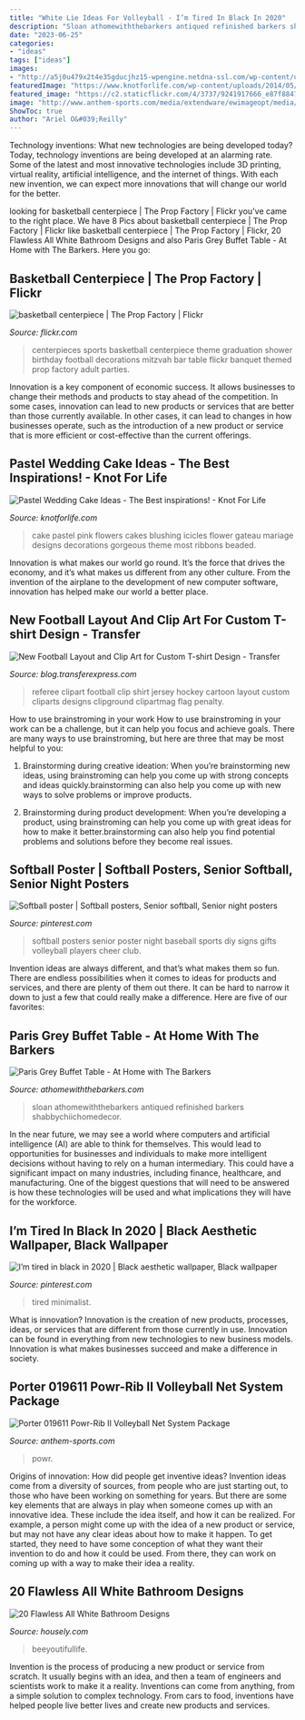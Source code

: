 ```yaml
---
title: "White Lie Ideas For Volleyball - I’m Tired In Black In 2020"
description: "Sloan athomewiththebarkers antiqued refinished barkers shabbychiichomedecor"
date: "2023-06-25"
categories:
- "ideas"
tags: ["ideas"]
images:
- "http://a5j0u479x2t4e35gducjhz15-wpengine.netdna-ssl.com/wp-content/uploads/2016/10/white-bathroom-vanity-Bathroom-Modern-with-all-white-bathroom-canopy1.jpg"
featuredImage: "https://www.knotforlife.com/wp-content/uploads/2014/05/georgeous-pink-wedding-cake.jpg"
featured_image: "https://c2.staticflickr.com/4/3737/9241917666_e87f884736_b.jpg"
image: "http://www.anthem-sports.com/media/extendware/ewimageopt/media/inline/3e/7/porter-019611-powr-rib-ii-volleyball-net-system-package-e88.jpg"
ShowToc: true
author: "Ariel O&#039;Reilly"
---
```



Technology inventions: What new technologies are being developed today?
Today, technology inventions are being developed at an alarming rate. Some of the latest and most innovative technologies include 3D printing, virtual reality, artificial intelligence, and the internet of things. With each new invention, we can expect more innovations that will change our world for the better.

	

		
looking for basketball centerpiece | The Prop Factory | Flickr you've came to the right place. We have 8 Pics about basketball centerpiece | The Prop Factory | Flickr like basketball centerpiece | The Prop Factory | Flickr, 20 Flawless All White Bathroom Designs and also Paris Grey Buffet Table - At Home with The Barkers. Here you go:
		
    
## Basketball Centerpiece | The Prop Factory | Flickr

<img loading=lazy src="https://c2.staticflickr.com/4/3737/9241917666_e87f884736_b.jpg" onerror="this.onerror=null;this.src='https://tse1.mm.bing.net/th?id=OIP.izVeeN-rVi5ZgUjMs3yyBwHaNI&amp;pid=15.1';" alt="basketball centerpiece | The Prop Factory | Flickr">

_Source: flickr.com_

>centerpieces sports basketball centerpiece theme graduation shower birthday football decorations mitzvah bar table flickr banquet themed prop factory adult parties. 

	

Innovation is a key component of economic success. It allows businesses to change their methods and products to stay ahead of the competition. In some cases, innovation can lead to new products or services that are better than those currently available. In other cases, it can lead to changes in how businesses operate, such as the introduction of a new product or service that is more efficient or cost-effective than the current offerings.

    
## Pastel Wedding Cake Ideas - The Best Inspirations! - Knot For Life

<img loading=lazy src="https://www.knotforlife.com/wp-content/uploads/2014/05/georgeous-pink-wedding-cake.jpg" onerror="this.onerror=null;this.src='https://tse4.mm.bing.net/th?id=OIP.aCgsAJjnp76moad7DmLXAAHaKq&amp;pid=15.1';" alt="Pastel Wedding Cake Ideas - The Best inspirations! - Knot For Life">

_Source: knotforlife.com_

>cake pastel pink flowers cakes blushing icicles flower gateau mariage designs decorations gorgeous theme most ribbons beaded. 

	

Innovation is what makes our world go round. It’s the force that drives the economy, and it’s what makes us different from any other culture. From the invention of the airplane to the development of new computer software, innovation has helped make our world a better place.

    
## New Football Layout And Clip Art For Custom T-shirt Design - Transfer

<img loading=lazy src="https://blog.transferexpress.com/wp-content/uploads/2016/07/x15h-210.jpg" onerror="this.onerror=null;this.src='https://tse2.mm.bing.net/th?id=OIP.9y8AtuwmZr5O_l23QF-qSAAAAA&amp;pid=15.1';" alt="New Football Layout and Clip Art for Custom T-shirt Design - Transfer">

_Source: blog.transferexpress.com_

>referee clipart football clip shirt jersey hockey cartoon layout custom cliparts designs clipground clipartmag flag penalty. 

	

How to use brainstroming in your work
How to use brainstroming in your work can be a challenge, but it can help you focus and achieve goals. There are many ways to use brainstroming, but here are three that may be most helpful to you:
1. Brainstorming during creative ideation: When you’re brainstorming new ideas, using brainstroming can help you come up with strong concepts and ideas quickly.brainstorming can also help you come up with new ways to solve problems or improve products.

2. Brainstorming during product development: When you’re developing a product, using brainstroming can help you come up with great ideas for how to make it better.brainstorming can also help you find potential problems and solutions before they become real issues.


    
## Softball Poster | Softball Posters, Senior Softball, Senior Night Posters

<img loading=lazy src="https://i.pinimg.com/736x/17/1f/7b/171f7bfb95aecc47950a98670e2ebe02--softball-posters-ideas-baseball-posters-diy.jpg" onerror="this.onerror=null;this.src='https://tse4.mm.bing.net/th?id=OIP.cRAaYSgQkTH6ZydzAD9rUAHaFj&amp;pid=15.1';" alt="Softball poster | Softball posters, Senior softball, Senior night posters">

_Source: pinterest.com_

>softball posters senior poster night baseball sports diy signs gifts volleyball players cheer club. 

	

Invention ideas are always different, and that’s what makes them so fun. There are endless possibilities when it comes to ideas for products and services, and there are plenty of them out there. It can be hard to narrow it down to just a few that could really make a difference. Here are five of our favorites: 

    
## Paris Grey Buffet Table - At Home With The Barkers

<img loading=lazy src="https://athomewiththebarkers.com/wp-content/uploads/2014/07/Paris-Grey-Buffet-Table-Antiqued-Distressed-Finish-Title.jpg" onerror="this.onerror=null;this.src='https://tse4.mm.bing.net/th?id=OIP.4jy6MeHW2RylKU_2u6M7igHaLL&amp;pid=15.1';" alt="Paris Grey Buffet Table - At Home with The Barkers">

_Source: athomewiththebarkers.com_

>sloan athomewiththebarkers antiqued refinished barkers shabbychiichomedecor. 

	

In the near future, we may see a world where computers and artificial intelligence (AI) are able to think for themselves. This would lead to opportunities for businesses and individuals to make more intelligent decisions without having to rely on a human intermediary. This could have a significant impact on many industries, including finance, healthcare, and manufacturing. One of the biggest questions that will need to be answered is how these technologies will be used and what implications they will have for the workforce.

    
## I’m Tired In Black In 2020 | Black Aesthetic Wallpaper, Black Wallpaper

<img loading=lazy src="https://i.pinimg.com/736x/36/fd/8d/36fd8da5004cd35ea43d100bf4055ef2.jpg" onerror="this.onerror=null;this.src='https://tse1.mm.bing.net/th?id=OIP.LgFtSTjeEqCNMM5krxdypQHaNK&amp;pid=15.1';" alt="I’m tired in black in 2020 | Black aesthetic wallpaper, Black wallpaper">

_Source: pinterest.com_

>tired minimalist. 

	

What is innovation?
Innovation is the creation of new products, processes, ideas, or services that are different from those currently in use. Innovation can be found in everything from new technologies to new business models. Innovation is what makes businesses succeed and make a difference in society.

    
## Porter 019611 Powr-Rib II Volleyball Net System Package

<img loading=lazy src="http://www.anthem-sports.com/media/extendware/ewimageopt/media/inline/3e/7/porter-019611-powr-rib-ii-volleyball-net-system-package-e88.jpg" onerror="this.onerror=null;this.src='https://tse1.mm.bing.net/th?id=OIP.mXLXfkV7QBpZfw8LxSSfQgHaLk&amp;pid=15.1';" alt="Porter 019611 Powr-Rib II Volleyball Net System Package">

_Source: anthem-sports.com_

>powr. 

	

Origins of innovation: How did people get inventive ideas?
Invention ideas come from a diversity of sources, from people who are just starting out, to those who have been working on something for years. But there are some key elements that are always in play when someone comes up with an innovative idea. These include the idea itself, and how it can be realized. For example, a person might come up with the idea of a new product or service, but may not have any clear ideas about how to make it happen. To get started, they need to have some conception of what they want their invention to do and how it could be used. From there, they can work on coming up with a way to make their idea a reality.

    
## 20 Flawless All White Bathroom Designs

<img loading=lazy src="http://a5j0u479x2t4e35gducjhz15-wpengine.netdna-ssl.com/wp-content/uploads/2016/10/white-bathroom-vanity-Bathroom-Modern-with-all-white-bathroom-canopy1.jpg" onerror="this.onerror=null;this.src='https://tse3.mm.bing.net/th?id=OIP.2ta5od7kiB2npVO68Mzf0AHaLH&amp;pid=15.1';" alt="20 Flawless All White Bathroom Designs">

_Source: housely.com_

>beeyoutifullife. 

	

Invention is the process of producing a new product or service from scratch. It usually begins with an idea, and then a team of engineers and scientists work to make it a reality. Inventions can come from anything, from a simple solution to complex technology. From cars to food, inventions have helped people live better lives and create new products and services.

